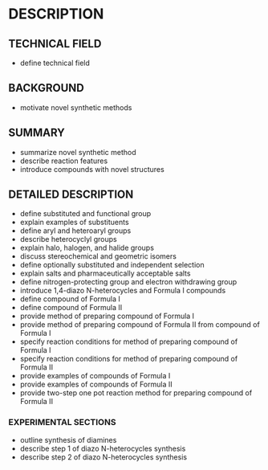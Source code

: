 # DESCRIPTION

## TECHNICAL FIELD

- define technical field

## BACKGROUND

- motivate novel synthetic methods

## SUMMARY

- summarize novel synthetic method
- describe reaction features
- introduce compounds with novel structures

## DETAILED DESCRIPTION

- define substituted and functional group
- explain examples of substituents
- define aryl and heteroaryl groups
- describe heterocyclyl groups
- explain halo, halogen, and halide groups
- discuss stereochemical and geometric isomers
- define optionally substituted and independent selection
- explain salts and pharmaceutically acceptable salts
- define nitrogen-protecting group and electron withdrawing group
- introduce 1,4-diazo N-heterocycles and Formula I compounds
- define compound of Formula I
- define compound of Formula II
- provide method of preparing compound of Formula I
- provide method of preparing compound of Formula II from compound of Formula I
- specify reaction conditions for method of preparing compound of Formula I
- specify reaction conditions for method of preparing compound of Formula II
- provide examples of compounds of Formula I
- provide examples of compounds of Formula II
- provide two-step one pot reaction method for preparing compound of Formula II

### EXPERIMENTAL SECTIONS

- outline synthesis of diamines
- describe step 1 of diazo N-heterocycles synthesis
- describe step 2 of diazo N-heterocycles synthesis

